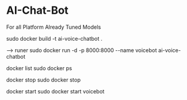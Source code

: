# AI-Chat-Bot
For all Platform Already Tuned Models

sudo docker build -t ai-voice-chatbot .

 -->
runer 
sudo docker run -d -p 8000:8000 --name voicebot ai-voice-chatbot


docker list
  sudo docker ps


docker  stop 
  sudo docker stop <NAME>


docker start
  sudo docker start voicebot

  

